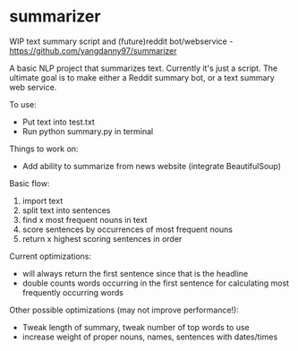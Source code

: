# summarizer
WIP text summary script and (future)reddit bot/webservice - https://github.com/yangdanny97/summarizer

A basic NLP project that summarizes text. Currently it's just a script.
The ultimate goal is to make either a Reddit summary bot, or a text summary web service.

To use:
- Put text into test.txt
- Run python summary.py in terminal

Things to work on:
- Add ability to summarize from news website (integrate BeautifulSoup)

Basic flow:
1. import text
2. split text into sentences
3. find x most frequent nouns in text
4. score sentences by occurrences of most frequent nouns
5. return x highest scoring sentences in order

Current optimizations:
- will always return the first sentence since that is the headline
- double counts words occurring in the first sentence for calculating most frequently occurring words

Other possible optimizations (may not improve performance!):
- Tweak length of summary, tweak number of top words to use
- increase weight of proper nouns, names, sentences with dates/times
